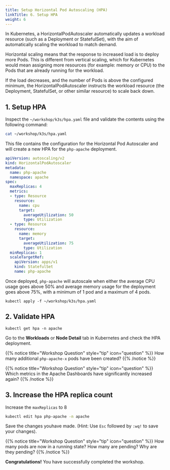 ```yaml
---
title: Setup Horizontal Pod Autoscaling (HPA)
linkTitle: 6. Setup HPA
weight: 6
---
```


In Kubernetes, a HorizontalPodAutoscaler automatically updates a workload resource (such as a Deployment or StatefulSet), with the aim of automatically scaling the workload to match demand.

Horizontal scaling means that the response to increased load is to deploy more Pods. This is different from vertical scaling, which for Kubernetes would mean assigning more resources (for example: memory or CPU) to the Pods that are already running for the workload.

If the load decreases, and the number of Pods is above the configured minimum, the HorizontalPodAutoscaler instructs the workload resource (the Deployment, StatefulSet, or other similar resource) to scale back down.

## 1. Setup HPA

Inspect the `~/workshop/k3s/hpa.yaml` file and validate the contents using the following command:

``` bash
cat ~/workshop/k3s/hpa.yaml
```

This file contains the configuration for the Horizontal Pod Autoscaler and will create a new HPA for the `php-apache` deployment.

``` yaml
apiVersion: autoscaling/v2
kind: HorizontalPodAutoscaler
metadata:
  name: php-apache
  namespace: apache
spec:
  maxReplicas: 4
  metrics:
  - type: Resource
    resource:
      name: cpu
      target:
        averageUtilization: 50
        type: Utilization
  - type: Resource
    resource:
      name: memory
      target:
        averageUtilization: 75
        type: Utilization
  minReplicas: 1
  scaleTargetRef:
    apiVersion: apps/v1
    kind: StatefulSet
    name: php-apache
```

Once deployed, `php-apache` will autoscale when either the average CPU usage goes above 50% and average memory usage for the deployment goes above 75%, with a minimum of 1 pod and a maximum of 4 pods.

``` text
kubectl apply -f ~/workshop/k3s/hpa.yaml
```

## 2. Validate HPA

``` text
kubectl get hpa -n apache
```

Go to the **Workloads** or **Node Detail** tab in Kubernetes and check the HPA deployment.

{{% notice title="Workshop Question" style="tip" icon="question" %}}
How many additional `php-apache-x` pods have been created?
{{% /notice %}}

{{% notice title="Workshop Question" style="tip" icon="question" %}}
Which metrics in the Apache Dashboards have significantly increased again?
{{% /notice %}}

## 3. Increase the HPA replica count

Increase the `maxReplicas` to 8

``` bash
kubectl edit hpa php-apache -n apache
```

Save the changes youhave made. (Hint: Use `Esc` followed by `:wq!` to save your changes).

{{% notice title="Workshop Question" style="tip" icon="question" %}}
How many pods are now in a running state? How many are pending? Why are they pending?
{{% /notice %}}

**Congratulations!** You have successfully completed the workshop.
